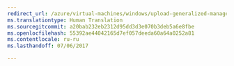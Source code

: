 ```yaml
---
redirect_url: /azure/virtual-machines/windows/upload-generalized-managed
ms.translationtype: Human Translation
ms.sourcegitcommit: a20bab232eb2312d95dd3d3e070b3deb5a6e8fbe
ms.openlocfilehash: 55392ae44042165d7ef057deeda60a64a0252a81
ms.contentlocale: ru-ru
ms.lasthandoff: 07/06/2017

---
```


